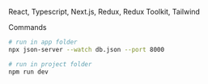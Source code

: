 React, Typescript, Next.js, Redux, Redux Toolkit, Tailwind

Commands

```bash
# run in app folder
npx json-server --watch db.json --port 8000

# run in project folder
npm run dev
```
